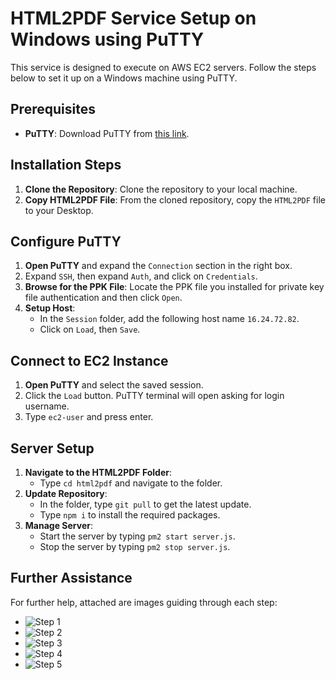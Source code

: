 # HTML2PDF Service Setup on Windows using PuTTY

This service is designed to execute on AWS EC2 servers. Follow the steps below to set it up on a Windows machine using PuTTY.

## Prerequisites

- **PuTTY**: Download PuTTY from [this link](https://www.chiark.greenend.org.uk/~sgtatham/putty/latest.html).

## Installation Steps

1. **Clone the Repository**: Clone the repository to your local machine.
2. **Copy HTML2PDF File**: From the cloned repository, copy the `HTML2PDF` file to your Desktop.

## Configure PuTTY

1. **Open PuTTY** and expand the `Connection` section in the right box.
2. Expand `SSH`, then expand `Auth`, and click on `Credentials`.
3. **Browse for the PPK File**: Locate the PPK file you installed for private key file authentication and then click `Open`.
4. **Setup Host**:
   - In the `Session` folder, add the following host name `16.24.72.82`.
   - Click on `Load`, then `Save`.

## Connect to EC2 Instance

1. **Open PuTTY** and select the saved session.
2. Click the `Load` button. PuTTY terminal will open asking for login username.
3. Type `ec2-user` and press enter.

## Server Setup

1. **Navigate to the HTML2PDF Folder**:
   - Type `cd html2pdf` and navigate to the folder.
2. **Update Repository**:
   - In the folder, type `git pull` to get the latest update.
   - Type `npm i` to install the required packages.
3. **Manage Server**:
   - Start the server by typing `pm2 start server.js`.
   - Stop the server by typing `pm2 stop server.js`.

## Further Assistance

For further help, attached are images guiding through each step:

- ![Step 1](https://imgur.com/a/lr5T9xK)
- ![Step 2](https://ibb.co/cynb80y)
- ![Step 3](https://ibb.co/hfcM77Y)
- ![Step 4](https://ibb.co/JRCmGs1)
- ![Step 5](https://ibb.co/cy9MdvG)
